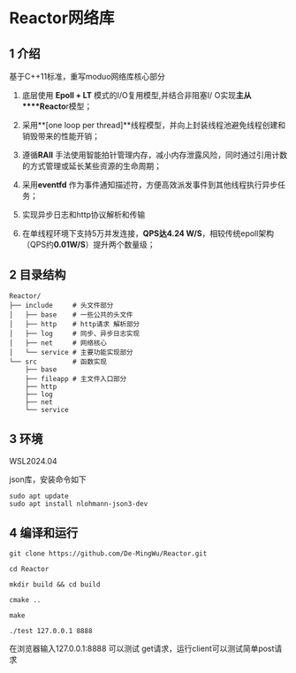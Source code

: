 # Reactor网络库

## 1 介绍

基于C++11标准，重写moduo网络库核心部分

1. 底层使用 **Epoll + LT** 模式的I/O复用模型,并结合非阻塞I/ O实现**主从****Reacto**r模型；

2. 采用**[one loop per thread]**线程模型，并向上封装线程池避免线程创建和销毁带来的性能开销；

3. 遵循**RAII** 手法使用智能拍针管理内存，减小内存泄露风险，同时通过引用计数的方式管理或延长某些资源的生命周期；

4. 采用**eventfd** 作为事件通知描述符，方便高效派发事件到其他线程执行异步任务；
   
5. 实现异步日志和http协议解析和传输

6. 在单线程环境下支持5万并发连接，**QPS达4.24 W/S**，相较传统epoll架构（QPS约**0.01W/S**）提升两个数量级；

## 2 目录结构

```
Reactor/
├── include     # 头文件部分
│   ├── base    # 一些公共的头文件
│   ├── http    # http请求 解析部分
│   ├── log     # 同步、异步日志实现
│   ├── net     # 网络核心
│   └── service # 主要功能实现部分
└── src 	    # 函数实现
    ├── base
    ├── fileapp # 主文件入口部分
    ├── http
    ├── log
    ├── net
    └── service
```

## 3 环境

WSL2024.04 

json库，安装命令如下

```
sudo apt update
sudo apt install nlohmann-json3-dev
```

## 4 编译和运行

```
git clone https://github.com/De-MingWu/Reactor.git

cd Reactor

mkdir build && cd build

cmake ..

make

./test 127.0.0.1 8888
```

在浏览器输入127.0.0.1:8888 可以测试 get请求，运行client可以测试简单post请求
